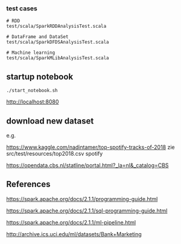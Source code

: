 ### test cases
```
# RDD
test/scala/SparkRDDAnalysisTest.scala

# DataFrame and DataSet
test/scala/SparkDFDSAnalysisTest.scala

# Machine learning
test/scala/SparkMLibAnalysisTest.scala
```


## startup notebook

```
./start_notebook.sh
```
<http://localhost:8080>

## download new dataset
e.g.

<https://www.kaggle.com/nadintamer/top-spotify-tracks-of-2018> zie src/test/resources/top2018.csv spotify

<https://opendata.cbs.nl/statline/portal.html?_la=nl&_catalog=CBS>




## References
<https://spark.apache.org/docs/2.1.1/programming-guide.html>

<https://spark.apache.org/docs/2.1.1/sql-programming-guide.html>

<https://spark.apache.org/docs/2.1.1/ml-pipeline.html>

<http://archive.ics.uci.edu/ml/datasets/Bank+Marketing>


